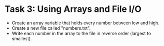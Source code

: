 # Task 3: Using Arrays and File I/O
- Create an array variable that holds every number between low and high.
- Create a new file called "numbers.txt".
- Write each number in the array to the file in reverse order (largest to smallest).

